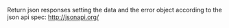 Return json responses setting the data and the error object according to the json api spec:
http://jsonapi.org/